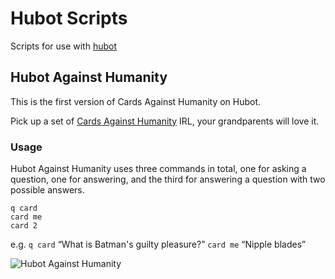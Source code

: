 # Hubot Scripts

Scripts for use with [hubot](http://hubot.github.com/)

## Hubot Against Humanity

This is the first version of Cards Against Humanity on Hubot. 

Pick up a set of [Cards Against Humanity](http://www.cardsagainsthumanity.com/) IRL, your grandparents will love it.

### Usage

Hubot Against Humanity uses three commands in total, one for asking a question, one for answering, and the third for answering a question with two possible answers.

	q card
	card me
	card 2

e.g. 	`q card` “What is Batman's guilty pleasure?” 
			`card me` “Nipple blades”

![Hubot Against Humanity](http://cl.ly/Jilr/hah.png)